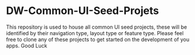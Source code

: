 # DW-Common-UI-Seed-Projets
This repository is used to house all common UI seed projects, these will be identified by their navigation type, layout type or feature type. Please feel free to clone any of these projects to get started on the development of you apps. Good Luck

